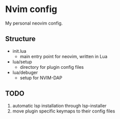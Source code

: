 # Nvim config

My personal neovim config.

## Structure

- init.lua
    - main entry point for neovim, written in Lua
- lua/setup
    - directory for plugin config files
-  lua/debuger
    - setup for NVIM-DAP


## TODO

1. automatic lsp installation through lsp-installer
2. move plugin specific keymaps to their config files
